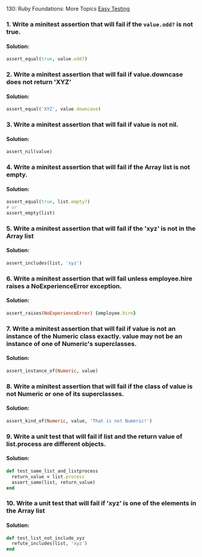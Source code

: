 130: Ruby Foundations: More Topics
[Easy Testing](https://launchschool.com/exercise_sets/94a0efb0)

### 1. Write a minitest assertion that will fail if the `value.odd?` is not true.

#### Solution:

```ruby
assert_equal(true, value.odd?)
```

### 2. Write a minitest assertion that will fail if value.downcase does not return 'XYZ'

#### Solution:
```ruby
assert_equal('XYZ', value.downcase)
```

### 3. Write a minitest assertion that will fail if value is not nil.

#### Solution:
```ruby
assert_nil(value)
```

### 4. Write a minitest assertion that will fail if the Array list is not empty.

#### Solution:
```ruby
assert_equal(true, list.empty?)
# or
assert_empty(list)
```

### 5. Write a minitest assertion that will fail if the 'xyz' is not in the Array list

#### Solution:
```ruby
assert_includes(list, 'xyz')
```

### 6. Write a minitest assertion that will fail unless employee.hire raises a NoExperienceError exception.

#### Solution:
```ruby
assert_raises(NoExperienceError) {employee.hire}
```

### 7. Write a minitest assertion that will fail if value is not an instance of the Numeric class exactly. value may not be an instance of one of Numeric's superclasses.

#### Solution:
```ruby
assert_instance_of(Numeric, value)
```

### 8. Write a minitest assertion that will fail if the class of value is not Numeric or one of its superclasses.

#### Solution:
```ruby
assert_kind_of(Numeric, value, 'That is not Numeric!')
```

### 9. Write a unit test that will fail if list and the return value of list.process are different objects.

#### Solution:
```ruby
def test_same_list_and_listprocess
  return_value = list.process
  assert_same(list, return_value)
end
```

### 10. Write a unit test that will fail if 'xyz' is one of the elements in the Array list

#### Solution:
```ruby
def test_list_not_include_xyz
  refute_includes(list, 'xyz')
end
```
